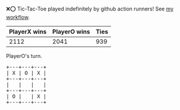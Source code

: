 :x::o: Tic-Tac-Toe played indefinitely by github action runners! See [my workflow](.github/workflows/play.yaml).

|PlayerX wins|PlayerO wins|Ties|
|-|-|-|
|2112|2041|939|

PlayerO's turn.

<pre>
+---+---+---+
| X | O | X |
+---+---+---+
|   |   |   |
+---+---+---+
| O |   | X |
+---+---+---+
</pre>